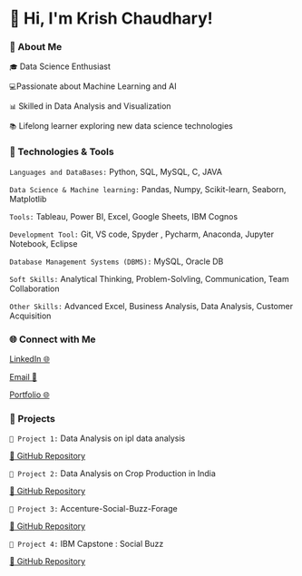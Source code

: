 # 👋 Hi, I'm Krish Chaudhary!

### 🌟 About Me
 `🎓` Data Science Enthusiast

 `💻`Passionate about Machine Learning and AI

 `📊` Skilled in Data Analysis and Visualization

 `📚` Lifelong learner exploring new data science technologies

### 🔧 Technologies & Tools

`Languages and DataBases:` Python, SQL, MySQL, C, JAVA 

`Data Science & Machine learning:` Pandas, Numpy, Scikit-learn, Seaborn, Matplotlib

`Tools:` Tableau, Power BI, Excel, Google Sheets, IBM Cognos

`Development Tool:` Git, VS code, Spyder , Pycharm, Anaconda, Jupyter Notebook, Eclipse  
    
`Database Management Systems (DBMS):` MySQL, Oracle DB

`Soft Skills:` Analytical Thinking, Problem-Solvling, Communication, Team Collaboration

`Other Skills:` Advanced Excel, Business Analysis, Data Analysis, Customer Acquisition


### 🌐 Connect with Me
[LinkedIn 🌐](https://www.linkedin.com/in/krish-chaudhary/)

[Email 📧](krishchauhdary@816@gmail.com)

[Portfolio 🌐]((https://github.com/krish1440/Portfolio))

### 📂 Projects
`📌 Project 1:` Data Analysis on  ipl data analysis

[🔗 GitHub Repository](https://github.com/krish1440/ipl_analysis)

`📌 Project 2:` Data Analysis on  Crop Production in India

[🔗 GitHub Repository](https://github.com/krish1440/Crop-Production-Analysis-)

`📌 Project 3:` Accenture-Social-Buzz-Forage

[🔗 GitHub Repository](https://github.com/krish1440/Accenture-Social-Buzz-Forage)

`📌 Project 4:` IBM Capstone : Social Buzz 

[🔗 GitHub Repository](https://github.com/krish1440/IBM_COGNOS_DASHBOARD)


